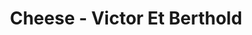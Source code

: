 ---
title: Cheese - Victor Et Berthold
price: $91.37
description: Phasellus sit amet erat. Nulla tempus. Vivamus in felis eu sapien cursus vestibulum.
image: https://dummyimage.com/100x250.png/5fa2dd/ffffff
---